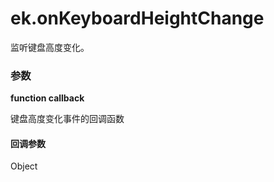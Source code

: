 # ek.onKeyboardHeightChange

监听键盘高度变化。

### 参数

**function callback**

键盘高度变化事件的回调函数

#### 回调参数

Object

<Results :data="results" />

<script setup>
const results = [
  {
    name: 'height',
    type: 'number',
    desc: "键盘高度",
    version: '0.1.0',
  },
]
</script>

